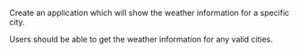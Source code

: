 Create an application which will show the weather information for a specific city.

Users should be able to get the weather information for any valid cities.
